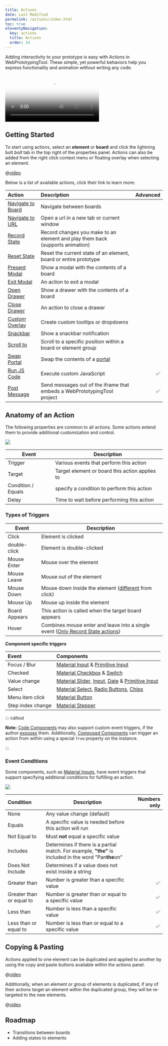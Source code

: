```yaml
---
title: Actions
date: Last Modified
permalink: /actions/index.html
toc: true
eleventyNavigation:
  key: actions
  title: Actions
  order: 14
---
```


[mat-button]: /components/material/#button
[mat-chips]: /components/material/#chips
[mat-select]: /components/material/#select
[mat-radio]: /components/material/#radio-buttons
[mat-input]: /components/material/#input
[mat-slider]: /components/material/#slider
[mat-date]: /components/material/#date-picker
[mat-stepper]: /components/material/#stepper
[mat-checkbox]: /components/material/#checkbox
[mat-switch]: /components/material/#switch
[prima-input]: /components/primitives/#input
[prima-portal]: /components/primitives/#portal
[record-state]: /actions/state-changes/

Adding interactivity to your prototype is easy with Actions in WebPrototypingTool. These simple, yet powerful behaviors help you express functionality and animation without writing any code.

<video src="{{ '/static/video/intro-to-actions.mp4' | url }}" controls preload="auto" poster="{{'/static/img/actions/intro-to-actions.png' | url }}"></video>

## Getting Started

To start using actions, select an **element** or **board** and click the lightning bolt <i class="ico btm">bolt</i> tab in the top right of the properties panel.
Actions can also be added from the right click context menu or floating overlay when selecting an element.

@[video](/static/img/actions/start-actions.webm)

Below is a list of available actions, click their link to learn more:

| Action                                                  | Description                                                                   |           Advanced |
| :------------------------------------------------------ | :---------------------------------------------------------------------------- | -----------------: |
| [Navigate to Board](/actions/navigation/)               | Navigate between boards                                                       |                    |
| [Navigate to URL](/actions/navigation/#navigate-to-url) | Open a url in a new tab or current window                                     |                    |
| [Record State][record-state]                            | Record changes you make to an element and play them back (supports animation) |                    |
| [Reset State](/actions/state-changes/#reset-state)      | Reset the current state of an element, board or entire prototype              |                    |
| [Present Modal](/actions/modal/)                        | Show a modal with the contents of a board                                     |                    |
| [Exit Modal](/actions/modal/#exit-modal)                | An action to exit a modal                                                     |                    |
| [Open Drawer](/actions/drawer/)                         | Show a drawer with the contents of a board                                    |                    |
| [Close Drawer](/actions/drawer/#close-drawer)           | An action to close a drawer                                                   |                    |
| [Custom Overlay](/actions/overlays)                     | Create custom tooltips or dropdowns                                           |                    |
| [Snackbar](/actions/snackbar/)                          | Show a snackbar notification                                                  |                    |
| [Scroll to](/actions/scroll-to)                         | Scroll to a specific position within a board or element group                 |                    |
| [Swap Portal](/actions/swap-portal)                     | Swap the contents of a [portal][prima-portal]                                 |                    |
| [Run JS Code](/actions/runjs/)                          | Execute custom JavaScript                                                     | :white_check_mark: |
| [Post Message](/actions/post-message)                   | Send messages out of the iframe that embeds a WebPrototypingTool project                | :white_check_mark: |

## Anatomy of an Action

The following properties are common to all actions. Some actions extend them to provide additional customization and control.

<div class="two-col">

<img src="{{ '/static/img/actions/basic-action.png' | url}}" >

| Event              | Description                                    |
| ------------------ | ---------------------------------------------- |
| Trigger            | Various events that perform this action        |
| Target             | Target element or board this action applies to |
| Condition / Equals | specify a condition to perform this action     |
| Delay              | Time to wait before performing this action     |

</div>

[mouse-down]: https://developer.mozilla.org/en-US/docs/Web/API/Element/mousedown_event

### Types of Triggers

| Event         | Description                                                                                    |
| ------------- | ---------------------------------------------------------------------------------------------- |
| Click         | Element is clicked                                                                             |
| double-click  | Element is double-clicked                                                                      |
| Mouse Enter   | Mouse over the element                                                                         |
| Mouse Leave   | Mouse out of the element                                                                       |
| Mouse Down    | Mouse down inside the element ([different][mouse-down] from click)                             |
| Mouse Up      | Mouse up inside the element                                                                    |
| Board Appears | This action is called when the target board appears                                            |
| Hover         | Combines mouse enter and leave into a single event ([Only Record State actions][record-state]) |

**Component specific triggers**

| Event                     | Components                                                                                                            |
| :------------------------ | :-------------------------------------------------------------------------------------------------------------------- |
| Focus / Blur              | [Material Input][mat-input] & [Primitive Input][prima-input]                                                          |
| Checked                   | [Material Checkbox][mat-checkbox] & [Switch][mat-switch]                                                              |
| Value change              | [Material Slider][mat-slider], [Input][mat-input], [Date][mat-date] & [Primitive Input][prima-input]                  |
| Select                    | [Material Select][mat-select], [Radio Buttons][mat-radio], [Chips][mat-chips]                                         |
| Menu item click           | [Material Button][mat-button]                                                                                         |
| Step index change         | [Material Stepper][mat-stepper]                                                                                       |


::: callout

**Note:** [Code Components](/components/code-components/) may also support custom event triggers, if the author [exposes](/components/code-components/#output-events) them. Additionally, [Composed Components](/components/composed/#actions) can trigger an action from within using a special `from` property on the instance.

:::

### Event Conditions

Some components, such as [Material Inputs][mat-input], have event triggers that support specifying additional conditions for fulfilling an action.

![](/static/img/actions/conditions.png)

| Condition                | Description                                                                                           |       Numbers only |
| :----------------------- | ----------------------------------------------------------------------------------------------------- | -----------------: |
| None                     | Any value change (default)                                                                            |                    |
| Equals                   | A specific value is needed before this action will run                                                |                    |
| Not Equal to             | Must **not** equal a specific value                                                                   |                    |
| Includes                 | Determines if there is a partial match. For example, **"the"** is included in the word "Pan**the**on" |                    |
| Does Not Include         | Determines if a value does not exist inside a string                                                  |                    |
| Greater than             | Number is greater than a specific value                                                               | :white_check_mark: |
| Greater than or equal to | Number is greater than or equal to a specific value                                                   | :white_check_mark: |
| Less than                | Number is less than a specific value                                                                  | :white_check_mark: |
| Less than or equal to    | Number is less than or equal to a specific value                                                      | :white_check_mark: |

## Copying & Pasting

Actions applied to one element can be duplicated and applied to another by using the copy and paste buttons available within the actions panel.

@[video](/static/img/actions/copy-paste-action.webm)

Additionally, when an element or group of elements is duplicated, if any of their actions target an element within the duplicated group, they will be re-targeted to the new elements.

@[video](/static/img/actions/duplicate.webm)

<!-- ## Best Practices -->

## Roadmap

- Transitions between boards
- Adding states to elements
